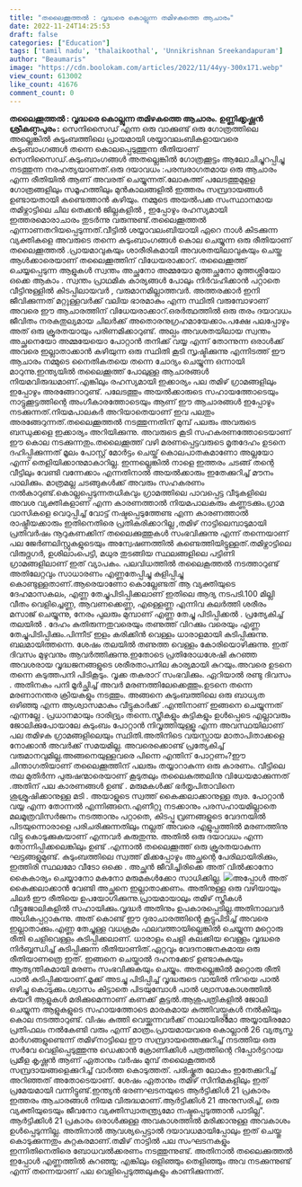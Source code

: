 ```yaml
---
title: "തലൈക്കൂത്തൽ : വൃദ്ധരെ കൊല്ലുന്ന തമിഴകത്തെ ആചാരം"
date: 2022-11-24T14:25:53
draft: false
categories: ["Education"]
tags: ['tamil nadu', 'thalaikoothal', 'Unnikrishnan Sreekandapuram']
author: "Beaumaris"
image: "https://cdn.boolokam.com/articles/2022/11/44yy-300x171.webp"
view_count: 613002
like_count: 41676
comment_count: 0
---
```


**തലൈക്കൂത്തൽ : വൃദ്ധരെ കൊല്ലുന്ന തമിഴകത്തെ ആചാരം.** **ഉണ്ണിക്കൃഷ്ണൻ ശ്രീകണ്ഠപുരം :** സെനിസൈഡ് എന്ന ഒരു വാക്കുണ്ട് ഒരു ഗോത്രത്തിലെ അല്ലെങ്കിൽ കുടുംബത്തിലെ പ്രായമായി ശയ്യാവലംബികളായവരെ കുടുംബാംഗങ്ങൾ തന്നെ കൊലപ്പെടുത്തുന്ന രീതിയാണ് സെനിസൈഡ്.കുടുംബാംഗങ്ങൾ അതല്ലെങ്കിൽ ഗോത്രക്കൂട്ടം ആലോചിച്ചുറപ്പിച്ചു നടത്തുന്ന നരഹത്യയാണത്.ഒരു ദയാവധം :പരമ്പരാഗതമായ ഒരു ആചാരം എന്ന രീതിയിൽ ആണ് അവരത് ചെയ്യുന്നത്.ലോകത്ത് പലേടത്തുമുളള ഗോത്രങ്ങളിലും സമൂഹത്തിലും മുൻകാലങ്ങളിൽ ഇത്തരം സമ്പ്രദായങ്ങൾ ഉണ്ടായതായി കണ്ടെത്താൻ കഴിയും. നമ്മുടെ അയൽപക്ക സംസ്ഥാനമായ തമിഴ്നാട്ടിലെ ചില തെക്കൻ ജില്ലകളിൽ , ഇപ്പോഴും രഹസ്യമായി ഇത്തരമൊരാചാരം തുടർന്നു വരുന്നുണ്ട്.തലൈക്കൂത്തൽ എന്നാണതറിയപ്പെടുന്നത്.വീട്ടിൽ ശയ്യാവലംബിയായി ഏറെ നാൾ കിടക്കുന്ന വ്യക്തികളെ അവരുടെ തന്നെ കുടുംബാംഗങ്ങൾ കൊല ചെയ്യുന്ന ഒരു രീതിയാണ് തലൈക്കൂത്തൽ .പ്രായമാവുകയും ശാരീരികമായി അവശതയിലാവുകയും ചെയ്ത ആൾക്കാരെയാണ് തലൈക്കൂത്തിന് വിധേയരാക്കാറ്. തലൈക്കൂത്ത് ചെയ്യപ്പെടുന്ന ആളുകൾ സ്വന്തം അച്ഛനോ അമ്മയോ മുത്തച്ഛനോ മുത്തശ്ശിയോ ഒക്കെ ആകാം . സ്വന്തം പ്രാഥമിക കാര്യങ്ങൾ പോലും നിർവഹിക്കാൻ പറ്റാതെ വീട്ടിനുള്ളിൽ കിടപ്പിലായവർ , വരുമാനമില്ലാത്തവർ. അത്തരക്കാർ ഇനി ജീവിക്കുന്നത് മറ്റുള്ളവർക്ക് വലിയ ഭാരമാകും എന്ന സ്ഥിതി വരുമ്പോഴാണ് അവരെ ഈ ആചാരത്തിന് വിധേയരാക്കാറ്.ഒരർത്ഥത്തിൽ ഒരു തരം ദയാവധം ജീവിതം നരകതുല്യമായ ചിലർക്ക് അതൊരനുഗ്രഹമായേക്കാം.പക്ഷേ പലപ്പോഴും അത് ഒരു ക്രൂരതയായും പരിണമിക്കാറുണ്ട്. അല്പം അവശതയിലായ സ്വന്തം അച്ഛനെയോ അമ്മയേയൊ പോറ്റാൻ തനിക്ക് വയ്യ എന്ന് തോന്നുന്ന ഒരാൾക്ക് അവരെ ഇല്ലാതാക്കാൻ കഴിയുന്ന ഒരു സ്ഥിതി കൂടി സൃഷ്ടിക്കുന്നു എന്നിടത്ത് ഈ ആചാരം നമ്മുടെ നൈതികതയെ തന്നെ ചോദ്യം ചെയ്യുന്ന ഒന്നായി മാറുന്നു.ഇന്ത്യയിൽ തലൈക്കൂത്ത് പോലുള്ള ആചാരങ്ങൾ നിയമവിരുദ്ധമാണ്.എങ്കിലും രഹസ്യമായി ഇക്കാര്യം പല തമിഴ് ഗ്രാമങ്ങളിലും ഇപ്പോഴും അരങ്ങേറാറുണ്ട്. പലേടത്തും അയൽക്കാരുടെ സഹായത്തോടെയും നാട്ടുക്കൂട്ടത്തിന്റെ അംഗീകാരത്തോടെയും ആണ് ഈ ആചാരങ്ങൾ ഇപ്പോഴും നടക്കുന്നത്.നിയമപാലകർ അറിയാതെയാണ് ഇവ പലതും അരങ്ങേറുന്നത്.തലൈക്കൂത്തൽ നടത്തുന്നതിന് മുമ്പ് പലരും അവരുടെ ബന്ധുക്കളെ ഇക്കാര്യം അറിയിക്കുന്നു. അവരുടെ കൂടി സഹകരണത്തോടെയാണ് ഈ കൊല നടക്കുന്നതും.തലൈക്കൂത്ത് വഴി മരണപ്പെട്ടവരുടെ മൃതദേഹം ഉടനെ ദഹിപ്പിക്കുന്നത് മൂലം പോസ്റ്റ് മോർട്ടം ചെയ്ത് കൊലപാതകമാണോ അല്ലയോ എന്ന് തെളിയിക്കാനുമാകാറില്ല. ഇന്നല്ലെങ്കിൽ നാളെ ഇത്തരം ചടങ്ങ് തന്റെ വീട്ടിലും വേണ്ടി വന്നേക്കാം എന്നതിനാൽ അയൽക്കാരും ഇതേക്കുറിച്ച് മൗനം പാലിക്കും. മാത്രമല്ല ചടങ്ങുകൾക്ക് അവരും സഹകരണം നൽകാറുണ്ട്.കൊല്ലപ്പെടുന്നതധികവും ഗ്രാമത്തിലെ പാവപ്പെട്ട വീടുകളിലെ അവശ വ്യക്തികളാണ് എന്ന കാരണത്താൽ നിയമപാലകരും കണ്ണടക്കും.ഗ്രാമ വാസികളെ വെറുപ്പിച്ച് വോട്ട് നഷ്ടപ്പെടുത്തേണ്ട എന്ന കാരണത്താൽ രാഷ്ട്രീയക്കാരും ഇതിനെതിരെ പ്രതികരിക്കാറില്ല ,തമിഴ് നാട്ടിലെമ്പാടുമായി പ്രതിവർഷം നൂറുകണക്കിന് തലൈക്കുത്തുകൾ സംഭവിക്കുന്നു എന്ന് തന്നെയാണ് പല ജേർണലിസ്റ്റുകളുടെയും അന്വേഷണത്തിൽ കണ്ടെത്തിയിട്ടുള്ളത്.തമിഴ്നാട്ടിലെ വിരുദ്നഗര്‍, ഉശിലാംപെട്ടി, മധുര തുടങ്ങിയ സ്ഥലങ്ങളിലെ പട്ടിണി ഗ്രാമങ്ങളിലാണ് ഇത് വ്യാപകം. പലവിധത്തിൽ തലൈകൂത്തല്‍ നടത്താറുണ്ട് അതിലേറ്റവും സാധാരണം എണ്ണതേപ്പിച്ചു കുളിപ്പിച്ചു കൊണ്ടുള്ളതാണ്.ആരെയാണോ കൊല്ലേണ്ടത് ആ വ്യക്തിയുടെ ദേഹമാസകലം, എണ്ണ തേച്ചുപിടിപ്പിക്കലാണ് ഇതിലെ ആദ്യ നടപടി.100 മില്ലി വീതം വെളിച്ചെണ്ണ, ആവണക്കെണ്ണ, എള്ളെണ്ണ എന്നിവ കലർത്തി ശരീരം മസാജ് ചെയ്യുന്നു, നേരം പുലരും മുമ്പാണ് എണ്ണ തേച്ചു പിടിപ്പിക്കൽ . പ്രത്യേകിച്ച് തലയില്‍ . ദേഹം കുതിരുന്നതുവരെയും തണുത്ത് വിറക്കും വരെയും എണ്ണ തേച്ചുപിടിപ്പിക്കും.പിന്നീട് ഇളം കരിക്കിന്‍ വെള്ളം ധാരാളമായി കുടിപ്പിക്കുന്നു. ബലമായിത്തന്നെ. ശേഷം തലയില്‍ തണുത്ത വെള്ളം കോരിയൊഴിക്കുന്നു. ഇത് ദിവസം മുഴുവനും ആവർത്തിക്കുന്നു.ഇതോടെ പ്രതിരോധശേഷി കുറഞ്ഞ അവശരായ വൃദ്ധജനങ്ങളുടെ ശരീരതാപനില കാര്യമായി കുറയും.അവരെ ഉടനെ തന്നെ കടുത്തപനി പിടികൂടും. വൃക്ക തകരാറ് സംഭവിക്കും. ഏറിയാല്‍ രണ്ടു ദിവസം . അതിനകം പനി മൂർച്ഛിച്ച് അവർ മരണത്തിലേക്കെത്തും.ഉടനെ തന്നെ മരണാനന്തര ക്രിയകളും നടത്തും. അങ്ങനെ കുടുംബത്തിലെ ഒരു ബാധ്യത ഒഴിഞ്ഞു എന്ന ആശ്വാസമാകും വീട്ടുകാർക്ക് .എന്തിനാണ് ഇങ്ങനെ ചെയ്യുന്നത് എന്നല്ലേ . പ്രധാനമായും ദാരിദ്ര്യം തന്നെ.സ്ത്രീകളും കുട്ടികളും ഉൾപ്പെടെ എല്ലാവരും ജോലിക്കുപോയാലേ കുടുംബം പോറ്റാൻ നിവൃത്തിയുള്ളൂ എന്ന അവസ്ഥയിലാണ് പല തമിഴക ഗ്രാമങ്ങളിലെയും സ്ഥിതി.അതിനിടെ വയസ്സായ മാതാപിതാക്കളെ നോക്കാന്‍ അവര്‍ക്ക് സമയമില്ല. അവരെക്കൊണ്ട് പ്രത്യേകിച്ച് വരുമാനവുമില്ല.അങ്ങനെയുള്ളവരെ പിന്നെ എന്തിന് പോറ്റണം?ഈ ചിന്താഗതിയാണ് തലൈക്കൂത്തിന് പലരും തയ്യാറാകുന്ന ഒരു കാരണം. വീട്ടിലെ തല മുതിർന്ന പുരുഷന്മാരെയാണ് കൂടുതലും തലൈകുത്തലിനു വിധേയമാക്കുന്നത് .അതിന് പല കാരണങ്ങൾ ഉണ്ട് . മരുമകള്‍ക്ക് ഭര്‍തൃപിതാവിനെ ശുശ്രൂഷിക്കാനുള്ള മടി . അയാളുടെ സ്വത്ത് കൈക്കലാക്കാനുള്ള ത്വര. പോറ്റാൻ വയ്യ എന്ന തോന്നൽ എന്നിങ്ങനെ.എണീറ്റു നടക്കാനും പരസഹായമില്ലാതെ മലമൂത്രവിസർജനം നടത്താനും പറ്റാതെ, കിടപ്പു വ്രണങ്ങളുടെ വേദനയിൽ പിടയുന്നൊരാളെ പരിചരിക്കുന്നതിലും നല്ലത് അവരെ എളുപ്പത്തിൽ മരണത്തിനു വിട്ടു കൊടുക്കുകയാണ് എന്നവർ കരുതുന്നു. അതിൽ ഒരു ദയാവധം എന്ന തോന്നിപ്പിക്കലെങ്കിലും ഉണ്ട് .എന്നാൽ തലൈക്കൂത്ത് ഒരു ക്രൂരതയാകുന്ന ഘട്ടങ്ങളുമുണ്ട്. കുടുംബത്തിലെ സ്വത്ത് മിക്കപ്പോഴും അച്ഛന്റെ പേരിലായിരിക്കും, ഇത്തിരി സ്ഥലമോ വീടോ ഒക്കെ . അച്ഛൻ ജീവിച്ചിരിക്കെ അത് വിൽക്കാനോ കൈകാര്യം ചെയ്യാനോ മകനോ മരുമകൾക്കോ സാധിക്കില്ല. ![](https://cdn.boolokam.com/articles/2022/11/jj-1-300x169.jpg)അപ്പോൾ അത് കൈക്കലാക്കാൻ വേണ്ടി അച്ഛനെ ഇല്ലാതാക്കണം. അതിനുള്ള ഒരു വഴിയായും ചിലർ ഈ രീതിയെ ഉപയോഗിക്കുന്നു.പ്രായമായാലും തമിഴ് സ്ത്രീകൾ വീട്ടുജോലികളില്‍ സഹായിക്കും.വൃദ്ധര്‍ അതിനും ഉപകാരപ്പെടില്ല.അതിനാലവര്‍ അധികപ്പറ്റാകുന്നു. അത് കൊണ്ട് ഈ ദുരാചാരത്തിന്റെ കൂട്ടുപിടിച്ച് അവരെ ഇല്ലാതാക്കും.എണ്ണ തേച്ചുള്ള വധക്രമം ഫലവത്തായില്ലെങ്കിൽ ചെയ്യുന്ന മറ്റൊരു രീതി ചെളിവെള്ളം കുടിപ്പിക്കലാണ്. ധാരാളം ചെളി കലക്കിയ വെള്ളം വൃദ്ധരെ നിർബ്ബന്ധിച്ച് കുടിപ്പിക്കുന്ന രീതിയാണിത്.ഏറ്റവും വേദനാജനകമായ ഒരു രീതിയാണത്രെ ഇത്. ഇങ്ങനെ ചെയ്താൽ ദഹനക്കേട് ഉണ്ടാകുകയും ആത്യന്തികമായി മരണം സംഭവിക്കുകയും ചെയ്യും. അതല്ലെങ്കിൽ മറ്റൊരു രീതി പാൽ കുടിപ്പിക്കയാണ്.മൂക്ക് അടച്ചു പിടിപ്പിച്ച് വൃദ്ധരുടെ വായിൽ നിറയെ പാൽ ഒഴിച്ചു കൊടുക്കും.ശ്വാസം കിട്ടാതെ പിടയുമ്പോൾ പാൽ ശ്വാസകോശത്തിൽ കയറി ആളുകൾ മരിക്കുമെന്നാണ് കണക്ക് കൂട്ടൽ.ആശുപത്രികളിൽ ജോലി ചെയ്യുന്ന ആളുകളുടെ സഹായത്തോടെ മാരകമായ കുത്തിവയ്പ്പുകൾ നൽകിയും കൊല നടത്താറുണ്ട്. വിഷം കുത്തി വെയ്ക്കുന്നവർക്ക് നാലായിരമോ അയ്യായിരമോ പ്രതിഫലം നൽകേണ്ടി വരും എന്ന് മാത്രം.പ്രായമായവരെ കൊല്ലാൻ 26 വ്യത്യസ്ത മാർഗങ്ങളുണ്ടെന്ന് തമിഴ്‌നാട്ടിലെ ഈ സമ്പ്രദായത്തെക്കുറിച്ച് നടത്തിയ ഒരു സർവേ വെളിപ്പെടുത്തുന്നു ഡെക്കാൻ ക്രോണിക്കിൾ പത്രത്തിന്റെ റിപ്പോർട്ടറായ പ്രമീള കൃഷ്ണൻ ആണ് ഏതാനും വർഷം മുമ്പ് തലൈകൂത്തൽ സമ്പ്രദായങ്ങളെക്കുറിച്ച് വാർത്ത കൊടുത്തത്. പരിഷ്കൃത ലോകം ഇതേക്കുറിച്ച് അറിഞ്ഞത് അതോടെയാണ്. ശേഷം ഏതാനും തമിഴ് സിനിമകളിലും ഇത് പ്രമേയമായി വന്നിട്ടുണ്ട്.ഇന്ത്യൻ ഭരണഘടനയുടെ ആർട്ടിക്കിൾ 21 പ്രകാരം ഇത്തരം ആചാരങ്ങൾ നിയമ വിരുദ്ധമാണ്.ആർട്ടിക്കിൾ 21 അനുസരിച്ച്, ഒരു വ്യക്തിയുടെയും ജീവനോ വ്യക്തിസ്വാതന്ത്ര്യമോ നഷ്ടപ്പെടുത്താൻ പാടില്ല". ആർട്ടിക്കിൾ 21 പ്രകാരം ഒരാൾക്കുള്ള അവകാശത്തിൽ മരിക്കാനുള്ള അവകാശം ഉൾപ്പെടുന്നില്ല. അതിനാൽ ആവശ്യപ്പെട്ടാൽ ദയാവധമായിപ്പോലും ഇത് ചെയ്തു കൊടുക്കുന്നതും കുറ്റകരമാണ്.തമിഴ് നാട്ടിൽ പല സംഘടനകളും ഇന്നിതിനെതിരെ ബോധവല്‍ക്കരണം നടത്തുന്നുണ്ട്. അതിനാല്‍ തലൈക്കുത്തല്‍ ഇപ്പോള്‍ എണ്ണത്തില്‍ കുറഞ്ഞു; എങ്കിലും ഒളിഞ്ഞും തെളിഞ്ഞും അവ നടക്കുന്നുണ്ട് എന്ന് തന്നെയാണ് പല വെളിപ്പെടുത്തലുകളും കാണിക്കുന്നത്.

